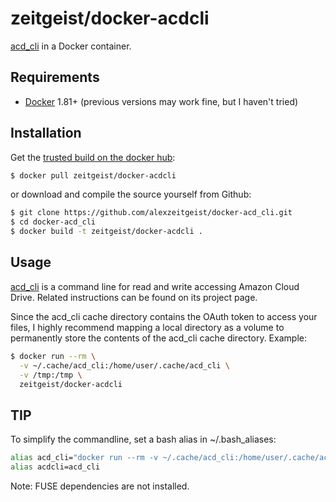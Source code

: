 # zeitgeist/docker-acdcli

[acd_cli](https://github.com/yadayada/acd_cli) in a Docker container.

## Requirements

* [Docker](https://www.docker.com/) 1.81+ (previous versions may work fine, but I haven't tried)

## Installation

Get the [trusted build on the docker hub](https://registry.hub.docker.com/u/zeitgeist/docker-acdcli/):

```bash
$ docker pull zeitgeist/docker-acdcli
```

or download and compile the source yourself from Github:

```bash
$ git clone https://github.com/alexzeitgeist/docker-acd_cli.git
$ cd docker-acd_cli
$ docker build -t zeitgeist/docker-acdcli .
```

## Usage

[acd_cli](https://github.com/yadayada/acd_cli) is a command line for read and write accessing Amazon Cloud Drive. Related instructions can be found on its project page.

Since the acd_cli cache directory contains the OAuth token to access your files, I highly recommend mapping a local directory as a volume to permanently store the contents of the acd_cli cache directory. Example:

```bash
$ docker run --rm \
  -v ~/.cache/acd_cli:/home/user/.cache/acd_cli \
  -v /tmp:/tmp \
  zeitgeist/docker-acdcli
```

## TIP

To simplify the commandline, set a bash alias in ~/.bash_aliases:

```bash
alias acd_cli="docker run --rm -v ~/.cache/acd_cli:/home/user/.cache/acd_cli -v /tmp:/tmp zeitgeist/docker-acdcli"
alias acdcli=acd_cli
```

Note: FUSE dependencies are not installed.
